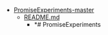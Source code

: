 - <a href = "E:\Node_projects\Node_Way\ArchivTSH_2\ArhivTimur_2\PromiseExperiments-master\cat.PromiseExperiments-master\dir.PromiseExperiments-master.md">PromiseExperiments-master</a>
    - <a href = "E:\Node_projects\Node_Way\ArchivTSH_2\ArhivTimur_2\PromiseExperiments-master\README.md">README.md</a>
        - *# PromiseExperiments
